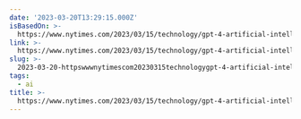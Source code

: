 ```yaml
---
date: '2023-03-20T13:29:15.000Z'
isBasedOn: >-
  https://www.nytimes.com/2023/03/15/technology/gpt-4-artificial-intelligence-openai.html
link: >-
  https://www.nytimes.com/2023/03/15/technology/gpt-4-artificial-intelligence-openai.html
slug: >-
  2023-03-20-httpswwwnytimescom20230315technologygpt-4-artificial-intelligence-openaihtml
tags:
  - ai
title: >-
  https://www.nytimes.com/2023/03/15/technology/gpt-4-artificial-intelligence-openai.html
---
```


